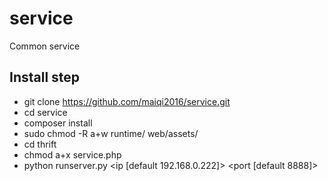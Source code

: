 # service
Common service

## Install step
* git clone https://github.com/maiqi2016/service.git
* cd service
* composer install
* sudo chmod -R a+w runtime/ web/assets/
* cd thrift
* chmod a+x service.php
* python runserver.py <ip [default 192.168.0.222]> <port [default 8888]>
